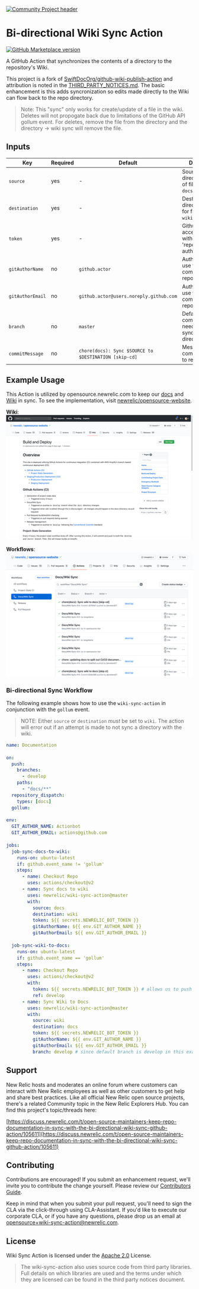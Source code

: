 [![Community Project header](https://github.com/newrelic/opensource-website/raw/master/src/images/categories/Community_Project.png)](https://opensource.newrelic.com/oss-category/#community-project)

# Bi-directional Wiki Sync Action

[![GitHub Marketplace version](https://img.shields.io/github/release/newrelic/wiki-sync-action.svg?label=Marketplace&logo=github)](https://github.com/marketplace/actions/bi-directional-wiki-sync-action)

A GitHub Action that synchronizes the contents of a directory to the repository's Wiki.

This project is a fork of [SwiftDocOrg/github-wiki-publish-action](https://github.com/SwiftDocOrg/github-wiki-publish-action) and attribution is noted in the [THIRD_PARTY_NOTICES.md](./THIRD_PARTY_NOTICES.md). The basic enhancement is this adds syncronization so edits made directly to the Wiki can flow back to the repo directory.

> Note: This "sync" only works for create/update of a file in the wiki. Deletes will not propogate back due to limitations of the GitHub API gollum event. For deletes, remove the file from the directory and the directory -> wiki sync will remove the file.

## Inputs

| Key              | Required | Default                                               | Description                                                                |
| ---------------- | -------- | ----------------------------------------------------- | -------------------------------------------------------------------------- |
| `source`         | yes      | -                                                     | Source directory/location of file sync (ex: `docs`).                       |
| `destination`    | yes      | -                                                     | Destination directory/location for file sync (ex: `wiki`).                 |
| `token`          | yes      | -                                                     | Github personal access token with at least 'repo' authorization.           |
| `gitAuthorName`  | no       | `github.actor`                                        | Author name to use for committing to repository.                           |
| `gitAuthorEmail` | no       | `github.actor@users.noreply.github.com`               | Author name to use for committing to repository.                           |
| `branch`         | no       | `master`                                              | Default branch to commit to. Only needed when syncing wiki to a directory. |
| `commitMessage`  | no       | `chore(docs): Sync $SOURCE to $DESTINATION [skip-cd]` | Message for committing files to repository.                                |

## Example Usage

This Action is utilized by opensource.newrelic.com to keep our [docs](https://github.com/newrelic/opensource-website/tree/develop/docs) and [Wiki](https://github.com/newrelic/opensource-website/wiki) in sync. To see the implementation, visit [newrelic/opensource-website](https://github.com/newrelic/opensource-website/blob/develop/.github/workflows/docs.yml).

**Wiki**:
![opensource-website wiki](./screenshots/screenshot-01.png)

**Workflows**:
![workflow runs](./screenshots/screenshot-02.png)

### Bi-directional Sync Workflow

The following example shows how to use the `wiki-sync-action` in conjunction with the `gollum` event.

> NOTE: Either `source` or `destination` _must_ be set to `wiki`. The action will error out if an attempt is made to not sync a directory with the wiki.

```yaml
name: Documentation

on:
  push:
    branches:
      - develop
    paths:
      - "docs/**"
  repository_dispatch:
    types: [docs]
  gollum:

env:
  GIT_AUTHOR_NAME: Actionbot
  GIT_AUTHOR_EMAIL: actions@github.com

jobs:
  job-sync-docs-to-wiki:
    runs-on: ubuntu-latest
    if: github.event_name != 'gollum'
    steps:
      - name: Checkout Repo
        uses: actions/checkout@v2
      - name: Sync docs to wiki
        uses: newrelic/wiki-sync-action@master
        with:
          source: docs
          destination: wiki
          token: ${{ secrets.NEWRELIC_BOT_TOKEN }}
          gitAuthorName: ${{ env.GIT_AUTHOR_NAME }}
          gitAuthorEmail: ${{ env.GIT_AUTHOR_EMAIL }}
  
  job-sync-wiki-to-docs:
    runs-on: ubuntu-latest
    if: github.event_name == 'gollum'
    steps:
      - name: Checkout Repo
        uses: actions/checkout@v2
        with:
          token: ${{ secrets.NEWRELIC_BOT_TOKEN }} # allows us to push back to repo
          ref: develop
      - name: Sync Wiki to Docs
        uses: newrelic/wiki-sync-action@master
        with:
          source: wiki
          destination: docs
          token: ${{ secrets.NEWRELIC_BOT_TOKEN }}
          gitAuthorName: ${{ env.GIT_AUTHOR_NAME }}
          gitAuthorEmail: ${{ env.GIT_AUTHOR_EMAIL }}
          branch: develop # since default branch is develop in this example
```

## Support

New Relic hosts and moderates an online forum where customers can interact with New Relic employees as well as other customers to get help and share best practices. Like all official New Relic open source projects, there's a related Community topic in the New Relic Explorers Hub. You can find this project's topic/threads here:

[https://discuss.newrelic.com/t/open-source-maintainers-keep-repo-documentation-in-sync-with-the-bi-directional-wiki-sync-github-action/105611](https://discuss.newrelic.com/t/open-source-maintainers-keep-repo-documentation-in-sync-with-the-bi-directional-wiki-sync-github-action/105611)

## Contributing

Contributions are encouraged! If you submit an enhancement request, we'll invite you to contribute the change yourself. Please review our [Contributors Guide](CONTRIBUTING.md).

Keep in mind that when you submit your pull request, you'll need to sign the CLA via the click-through using CLA-Assistant. If you'd like to execute our corporate CLA, or if you have any questions, please drop us an email at opensource+wiki-sync-action@newrelic.com.

## License

Wiki Sync Action is licensed under the [Apache 2.0](http://apache.org/licenses/LICENSE-2.0.txt) License.
>The wiki-sync-action also uses source code from third party libraries. Full details on which libraries are used and the terms under which they are licensed can be found in the third party notices document.
